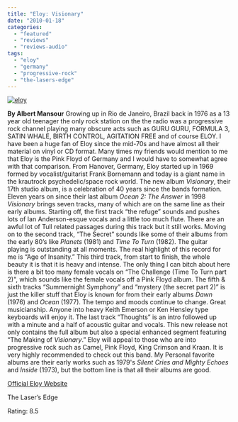```yaml
---
title: "Eloy: Visionary"
date: "2010-01-18"
categories: 
  - "featured"
  - "reviews"
  - "reviews-audio"
tags: 
  - "eloy"
  - "germany"
  - "progressive-rock"
  - "the-lasers-edge"
---
```


[![eloy](http://www.hellbound.ca/wp-content/uploads/2010/01/eloy.jpg "eloy")](http://www.hellbound.ca/wp-content/uploads/2010/01/eloy.jpg)

**By Albert Mansour** Growing up in Rio de Janeiro, Brazil back in 1976 as a 13 year old teenager the only rock station on the the radio was a progressive rock channel playing many obscure acts such as GURU GURU, FORMULA 3, SATIN WHALE, BIRTH CONTROL, AGITATION FREE and of course ELOY. I have been a huge fan of Eloy since the mid-70s and have almost all their material on vinyl or CD format. Many times my friends would mention to me that Eloy is the Pink Floyd of Germany and I would have to somewhat agree with that comparison. From Hanover, Germany, Eloy started up in 1969 formed by vocalist/guitarist Frank Bornemann and today is a giant name in the krautrock psychedelic/space rock world. The new album _Visionary_, their 17th studio album, is a celebration of 40 years since the bands formation. Eleven years on since their last album _Ocean 2: The Answer_ in 1998 _Visionary_ brings seven tracks, many of which are on the same line as their early albums. Starting off, the first track “the refuge” sounds and pushes lots of Ian Anderson-esque vocals and a little too much flute. There are an awful lot of Tull related passages during this track but it still works. Moving on to the second track, “The Secret” sounds like some of their albums from the early 80’s like _Planets_ (1981) and _Time To Turn_ (1982). The guitar playing is outstanding at all moments. The real highlight of this record for me is “Age of Insanity.” This third track, from start to finish, the whole beauty it is that it is heavy and intense. The only thing I can bitch about here is there a bit too many female vocals on “The Challenge (Time To Turn part 2)", which sounds like the female vocals off a Pink Floyd album. The fifth & sixth tracks “Summernight Symphony” and “mystery (the secret part 2)” is just the killer stuff that Eloy is known for from their early albums _Dawn_ (1976) and _Ocean_ (1977). The tempo and moods continue to change. Great musicianship. Anyone into heavy Keith Emerson or Ken Hensley type keyboards will enjoy it. The last track “Thoughts” is an intro followed up with a minute and a half of acoustic guitar and vocals. This new release not only contains the full album but also a special enhanced segment featuring “The Making of _Visionary_.” Eloy will appeal to those who are into progressive rock such as Camel, Pink Floyd, King Crimson and Kraan. It is very highly recommended to check out this band. My Personal favorite albums are their early works such as 1979's _Silent Cries and Mighty Echoes_ and _Inside_ (1973), but the bottom line is that all their albums are good.

[Official Eloy Website](http://www.eloy-legacy.com/)

The Laser’s Edge

Rating: 8.5
